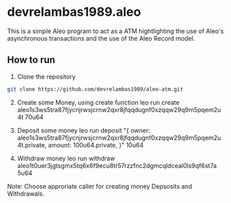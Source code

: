 # devrelambas1989.aleo

This is a simple Aleo program to act as a ATM hightlighting the use of Aleo's asynchronous transactions and the use of the Aleo Record model.

## How to run

1. Clone the repository

```bash
git clone https://github.com/devrelambas1989/aleo-atm.git
```

2. Create some Money, using create function
leo run create aleo1s3ws5tra87fjycnjrwsjcrnw2qxr8jfqqdugnf0xzqqw29q9m5pqem2u4t 70u64

3. Deposit some money
leo run deposit "{
    owner: aleo1s3ws5tra87fjycnjrwsjcrnw2qxr8jfqqdugnf0xzqqw29q9m5pqem2u4t.private,
    amount: 100u64.private,
}" 10u64 

4. Withdraw money
leo run withdraw aleo1t0uer3jgtsgmx5tq6x6f9ecu8tr57rzzfnc2dgmcqldceal0ls9qf6st7a 5u64

Note: Choose approriate caller for creating money Depsosits and Withdrawals.